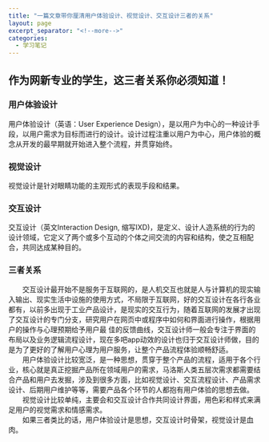 ```yaml
---
title: "一篇文章带你厘清用户体验设计、视觉设计、交互设计三者的关系"
layout: page
excerpt_separator: "<!--more-->"
categories:
  - 学习笔记
---   
```


## 作为网新专业的学生，这三者关系你必须知道！

<!--more-->  

### 用户体验设计 
用户体验设计（英语：User Experience Design），是以用户为中心的一种设计手段，以用户需求为目标而进行的设计。设计过程注重以用户为中心，用户体验的概念从开发的最早期就开始进入整个流程，并贯穿始终。
### 视觉设计  
视觉设计是针对眼睛功能的主观形式的表现手段和结果。
### 交互设计
交互设计（英文Interaction Design, 缩写IXD)，是定义、设计人造系统的行为的设计领域，它定义了两个或多个互动的个体之间交流的内容和结构，使之互相配合，共同达成某种目的。  
### 三者关系  
&emsp;&emsp;交互设计最开始不是服务于互联网的，是人机交互也就是人与计算机的现实输入输出、现实生活中设施的使用方式，不局限于互联网，好的交互设计在各行各业都有，以前多出现于工业产品设计，是现实的交互行为，随着互联网的发展才出现了交互设计的专门分支，研究用户在网页中或程序中如何和界面进行操作，根据用户的操作与心理预期给予用户最 佳的反馈曲线，交互设计师一般会专注于界面的布局以及业务逻辑流程设计，现在多吧app动效的设计也归于交互设计师做，目的是为了更好的了解用户心理为用户服务，让整个产品流程体验顺畅舒适。  
&emsp;&emsp;用户体验设计比较宽泛，是一种思想，贯穿于整个产品的流程，适用于各个行业，核心就是真正挖掘产品所在领域用户的需求，马洛斯人类五层次需求都需要结合产品和用户去发掘，涉及到很多方面，比如视觉设计、交互流程设计、产品需求设计、后期用户维护等等，需要产品各个环节的人都抱有用户体验的思想去做。  
&emsp;&emsp;视觉设计比较单纯，主要会和交互设计合作共同设计界面，用色彩和样式来满足用户的视觉需求和情感需求。  
&emsp;&emsp;如果三者类比的话，用户体验设计是思想，交互设计时骨架，视觉设计是血肉。